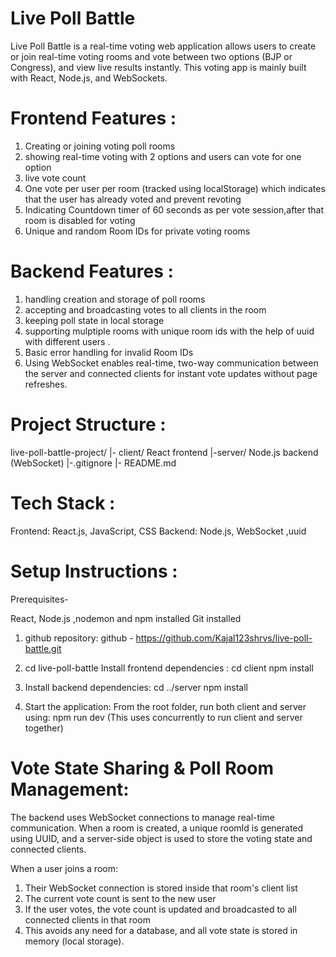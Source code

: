 # Live Poll Battle

Live Poll Battle is a real-time voting web application allows users to create or join real-time voting rooms and vote between two options (BJP or Congress), and view live results instantly. This voting app is mainly built with React, Node.js, and WebSockets.

# Frontend Features :

1.  Creating or joining voting poll rooms
2.  showing real-time voting with 2 options and users can vote for one option
3.  live vote count
4.  One vote per user per room (tracked using localStorage) which indicates that the user has already voted and prevent revoting
5.  Indicating Countdown timer of 60 seconds as per vote session,after that room is disabled for voting
6.  Unique and random Room IDs for private voting rooms

# Backend Features :

1. handling creation and storage of poll rooms
2. accepting and broadcasting votes to all clients in the room
3. keeping poll state in local storage
4. supporting mulptiple rooms with unique room ids with the help of uuid with different users .
5. Basic error handling for invalid Room IDs
6. Using WebSocket enables real-time, two-way communication between the server and connected clients for instant vote updates without page refreshes.

# Project Structure :

live-poll-battle-project/
|- client/ React frontend
|-server/ Node.js backend (WebSocket)
|-.gitignore
|- README.md

# Tech Stack :

Frontend: React.js, JavaScript, CSS
Backend: Node.js, WebSocket ,uuid

# Setup Instructions :

Prerequisites-

React, Node.js ,nodemon and npm installed
Git installed

1. github repository:
   github - https://github.com/Kajal123shrvs/live-poll-battle.git

2. cd live-poll-battle
   Install frontend dependencies :
   cd client
   npm install
3. Install backend dependencies:
   cd ../server
   npm install
4. Start the application:
   From the root folder, run both client and server using:
   npm run dev
   (This uses concurrently to run client and server together)

# Vote State Sharing & Poll Room Management:

The backend uses WebSocket connections to manage real-time communication. When a room is created, a unique roomId is generated using UUID, and a server-side object is used to store the voting state and connected clients.

When a user joins a room:

1. Their WebSocket connection is stored inside that room's client list
2. The current vote count is sent to the new user
3. If the user votes, the vote count is updated and broadcasted to all connected clients in that room
4. This avoids any need for a database, and all vote state is stored in memory (local storage).
